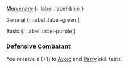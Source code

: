 
[Mercenary](Game/Mercenary)
{: .label .label-blue }

General
{: .label .label-green }

Basic
{: .label .label-purple }
### Defensive Combatant

You receive a (+1) to [Avoid](Core/Reacting#Avoid) and [Parry](Core/Special-Combat-Actions#Parry) skill tests.
